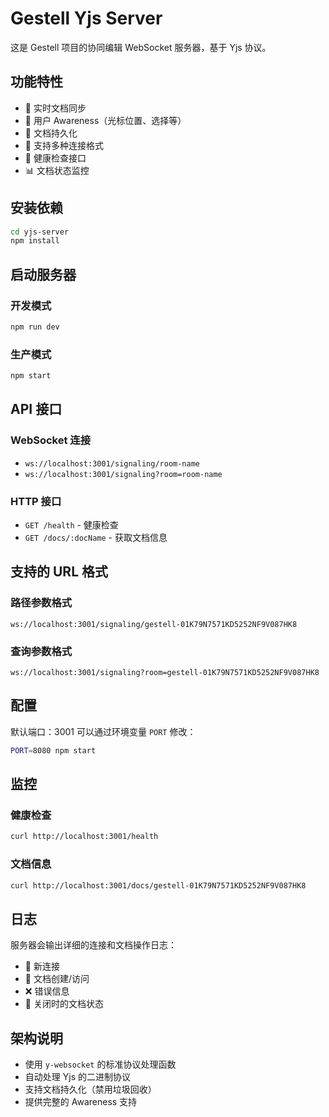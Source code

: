 # Gestell Yjs Server

这是 Gestell 项目的协同编辑 WebSocket 服务器，基于 Yjs 协议。

## 功能特性

- 🔄 实时文档同步
- 👥 用户 Awareness（光标位置、选择等）
- 📄 文档持久化
- 🔗 支持多种连接格式
- 🏥 健康检查接口
- 📊 文档状态监控

## 安装依赖

```bash
cd yjs-server
npm install
```

## 启动服务器

### 开发模式
```bash
npm run dev
```

### 生产模式
```bash
npm start
```

## API 接口

### WebSocket 连接
- `ws://localhost:3001/signaling/room-name`
- `ws://localhost:3001/signaling?room=room-name`

### HTTP 接口
- `GET /health` - 健康检查
- `GET /docs/:docName` - 获取文档信息

## 支持的 URL 格式

### 路径参数格式
```
ws://localhost:3001/signaling/gestell-01K79N7571KD5252NF9V087HK8
```

### 查询参数格式
```
ws://localhost:3001/signaling?room=gestell-01K79N7571KD5252NF9V087HK8
```

## 配置

默认端口：3001
可以通过环境变量 `PORT` 修改：
```bash
PORT=8080 npm start
```

## 监控

### 健康检查
```bash
curl http://localhost:3001/health
```

### 文档信息
```bash
curl http://localhost:3001/docs/gestell-01K79N7571KD5252NF9V087HK8
```

## 日志

服务器会输出详细的连接和文档操作日志：
- 🔗 新连接
- 📄 文档创建/访问
- ❌ 错误信息
- 💾 关闭时的文档状态

## 架构说明

- 使用 `y-websocket` 的标准协议处理函数
- 自动处理 Yjs 的二进制协议
- 支持文档持久化（禁用垃圾回收）
- 提供完整的 Awareness 支持